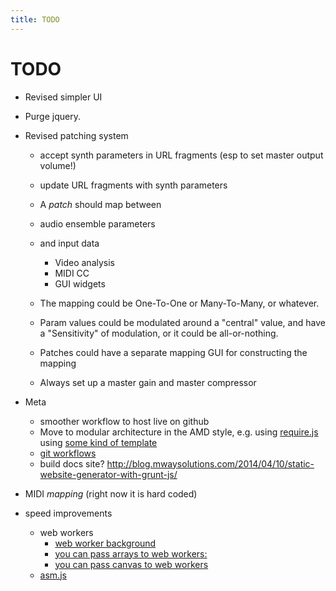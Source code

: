 ```yaml
---
title: TODO
---
```


# TODO

* Revised simpler UI
* Purge jquery.
* Revised patching system

    * accept synth parameters in URL fragments (esp to set master output volume!)
    * update URL fragments with synth parameters
    * A *patch* should map between
    * audio ensemble parameters
    * and input data 
    
        * Video analysis
        * MIDI CC
        * GUI widgets
    
    * The mapping could be One-To-One or Many-To-Many, or whatever.
    * Param values could be modulated around a "central" value, and have a "Sensitivity" of modulation, or it could be all-or-nothing.
    * Patches could have a separate mapping GUI for constructing the mapping
    * Always set up a master gain and master compressor

* Meta

    * smoother workflow to host live on github
    * Move to modular architecture in the AMD style,
    e.g. using [require.js](http://requirejs.org/)
    using [some kind of template](https://github.com/volojs/create-template)
    * [git workflows](http://www.toptal.com/git/git-workflows-for-pros-a-good-git-guide)
    * build docs site? http://blog.mwaysolutions.com/2014/04/10/static-website-generator-with-grunt-js/

* MIDI *mapping* (right now it is hard coded)

* speed improvements
    * web workers
        * [web worker background](http://www.html5rocks.com/en/tutorials/workers/basics/)
        * [you can pass arrays to web workers:]( http://updates.html5rocks.com/2011/12/Transferable-Objects-Lightning-Fast)
        * [you can pass canvas to web workers](          http://www.w3.org/html/wg/drafts/html/master/scripting-1.html#transferCanvasProxy)
    * [asm.js](http://www.slideshare.net/fitc_slideshare/leveraging-asmjsclientside)
